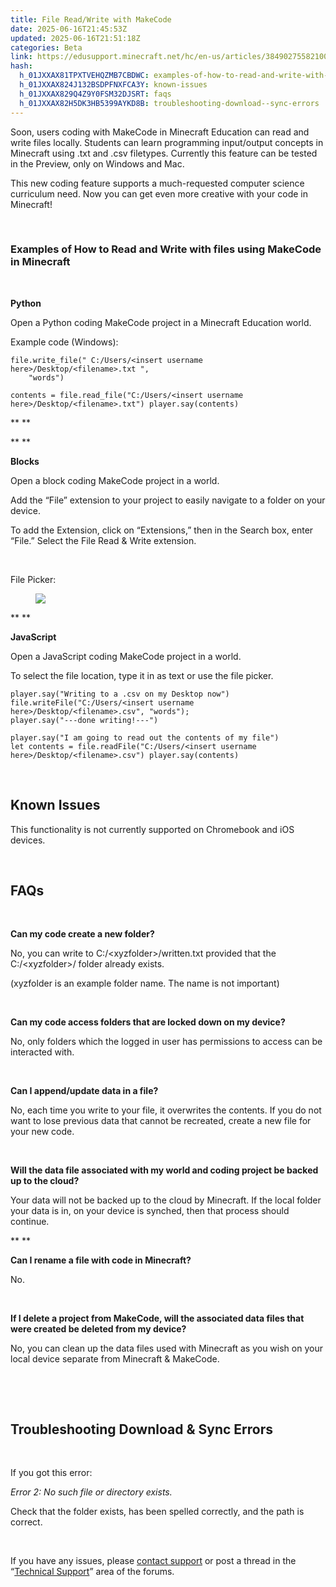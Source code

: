 ```yaml
---
title: File Read/Write with MakeCode
date: 2025-06-16T21:45:53Z
updated: 2025-06-16T21:51:18Z
categories: Beta
link: https://edusupport.minecraft.net/hc/en-us/articles/38490275582100-File-Read-Write-with-MakeCode
hash:
  h_01JXXAX81TPXTVEHQZMB7CBDWC: examples-of-how-to-read-and-write-with-files-using-makecode-in-minecraft
  h_01JXXAX824J132BSDPFNXFCA3Y: known-issues
  h_01JXXAX829Q4Z9Y0FSM32DJSRT: faqs
  h_01JXXAX82H5DK3HB5399AYKD8B: troubleshooting-download--sync-errors
---
```


Soon, users coding with MakeCode in Minecraft Education can read and write files locally. Students can learn programming input/output concepts in Minecraft using .txt and .csv filetypes. Currently this feature can be tested in the Preview, only on Windows and Mac.

This new coding feature supports a much-requested computer science curriculum need. Now you can get even more creative with your code in Minecraft!

 

### Examples of How to Read and Write with files using MakeCode in Minecraft

 

**Python**

Open a Python coding MakeCode project in a Minecraft Education world.

Example code (Windows):

    file.write_file(" C:/Users/<insert username here>/Desktop/<filename>.txt ",
        "words")
     
    contents = file.read_file("C:/Users/<insert username here>/Desktop/<filename>.txt") player.say(contents)

** **

** **

**Blocks**

Open a block coding MakeCode project in a world.

Add the “File” extension to your project to easily navigate to a folder on your device.

To add the Extension, click on “Extensions,” then in the Search box, enter “File.” Select the File Read & Write extension.

 

File Picker:

<figure class="image wysiwyg-image">
<img src="https://edusupport.minecraft.net/hc/article_attachments/38490275580948" />
</figure>

** **

**JavaScript**

Open a JavaScript coding MakeCode project in a world.

To select the file location, type it in as text or use the file picker.

    player.say("Writing to a .csv on my Desktop now")
    file.writeFile("C:/Users/<insert username here>/Desktop/<filename>.csv", "words");
    player.say("---done writing!---") 
     
    player.say("I am going to read out the contents of my file")
    let contents = file.readFile("C:/Users/<insert username here>/Desktop/<filename>.csv") player.say(contents)

 

## Known Issues

This functionality is not currently supported on Chromebook and iOS devices.

 

## FAQs

 

**Can my code create a new folder?**

No, you can write to C:/\<xyzfolder\>/written.txt provided that the C:/\<xyzfolder\>/ folder already exists. 

(xyzfolder is an example folder name. The name is not important)

 

**Can my code access folders that are locked down on my device?**

No, only folders which the logged in user has permissions to access can be interacted with.

 

**Can I append/update data in a file?**

No, each time you write to your file, it overwrites the contents. If you do not want to lose previous data that cannot be recreated, create a new file for your new code.

 

**Will the data file associated with my world and coding project be backed up to the cloud?**

Your data will not be backed up to the cloud by Minecraft. If the local folder your data is in, on your device is synched, then that process should continue.

** **

**Can I rename a file with code in Minecraft?**

No.

 

**If I delete a project from MakeCode, will the associated data files that were created be deleted from my device?**

No, you can clean up the data files used with Minecraft as you wish on your local device separate from Minecraft & MakeCode.

 

 

## **Troubleshooting Download & Sync Errors**

 

If you got this error:

*Error 2: No such file or directory exists.*

Check that the folder exists, has been spelled correctly, and the path is correct.

 

If you have any issues, please [contact support](../Community/How-to-Get-Support.md) or post a thread in the “[Technical Support](https://edusupport.minecraft.net/hc/en-us/community/topics/360001721951-I-have-a-technical-problem)” area of the forums.
